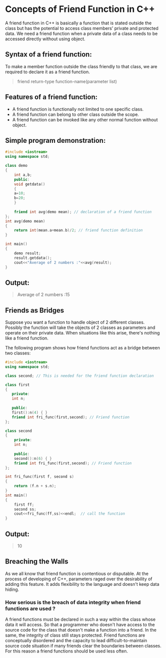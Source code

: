 # Concepts of Friend Function in C++

A friend function in C++ is basically a function that is stated outside the class but has the potential to access class members' private and protected data.
We need a friend function when a private data of a class needs to be accessed directly without using object.

## Syntax of a friend function:

To make a member function outside the class friendly to that class, we are required to declare it as a friend function.

> friend return-type function-name(parameter list)

## Features of a friend function:

- A friend function is functionally not limited to one specific class.
- A friend function can belong to other class outside the scope.
- A friend function can be invoked like any other normal function without object.

## Simple program demonstration:

```Cpp
#include <iostream>
using namespace std;

class demo
{
    int a,b;
    public:
    void getdata()
    {
    a=10;
    b=20;
    }
    
    friend int avg(demo mean); // declaration of a friend function
};
int avg(demo mean)
{
    return int(mean.a+mean.b)/2; // friend function definition
}

int main()
{
    demo result;
    result.getdata();
    cout<<"Average of 2 numbers :"<<avg(result);
}

```

## Output:

> Average of 2 numbers :15

## Friends as Bridges

Suppose you want a function to handle object of 2 different classes. Possibly the function will take the objects of 2 classes as parameters and operate on 
their private data. When situations like this arise, there's nothing like a friend function.

The following program shows how friend functions act as a bridge between two classes:

```Cpp
#include <iostream>
using namespace std;

class second; // This is needed for the friend function declaration 

class first
{
   private:
   int n;
   
   public:
   first():n(4) { }
   friend int fri_func(first,second); // Friend function
};

class second
{
    private:
    int n;
    
    public:
    second():n(6) { }
    friend int fri_func(first,second); // Friend function
};

int fri_func(first f, second s)
{
    return (f.n + s.n);
}
int main()
{
    first ff;
    second ss;
    cout<<fri_func(ff,ss)<<endl;  // call the function
}

```

## Output:

> 10

## Breaching the Walls

As we all know that friend function is contentious or disputable. At the process of developing of C++, parameters raged over the desirability of adding this feature. 
It adds flexibility to the language and doesn't keep data hiding.

### How serious is the breach of data integrity when friend functions are used ?

A friend functions must be declared in such a way within the class whose data it will access. So that a programmer who doesn't have access to the source 
code for the class that doesn't make a function into a friend. In the same, the integrity of class still stays protected. Friend functions are conceptually 
disordered and the capacity to lead difficult-to-maintain source code situation if many friends clear the boundaries between classes. For this reason a friend functions
should be used less often. 
